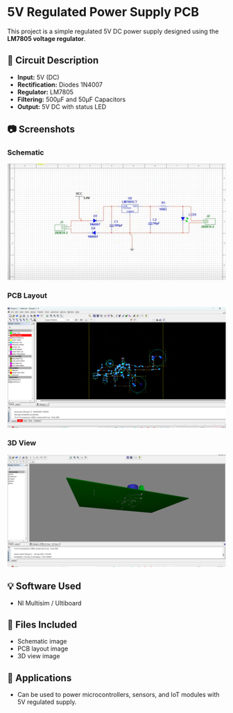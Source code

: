 
# 5V Regulated Power Supply PCB

This project is a simple regulated 5V DC power supply designed using the **LM7805 voltage regulator**.

## 🔧 Circuit Description
- **Input:** 5V (DC)
- **Rectification:** Diodes 1N4007
- **Regulator:** LM7805
- **Filtering:** 500µF and 50µF Capacitors
- **Output:** 5V DC with status LED

## 📷 Screenshots
### Schematic
![Schematic](Schematic.png)

### PCB Layout
![PCB Layout](PCB_Layout.png)

### 3D View
![3D View](3D_View.png)

## 💡 Software Used
- NI Multisim / Ultiboard

## 📁 Files Included
- Schematic image
- PCB layout image
- 3D view image

## 🔌 Applications
- Can be used to power microcontrollers, sensors, and IoT modules with 5V regulated supply.
